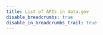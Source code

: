 ```yaml
---
title: List of APIs in data.gov
disable_breadcrumbs: true
disable_in_breadcrumbs_trail: true
---
```


